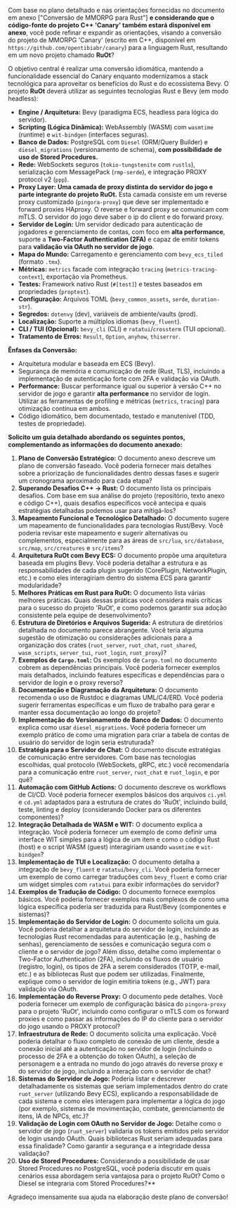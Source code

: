 Com base no plano detalhado e nas orientações fornecidas no documento em anexo ["Conversão de MMORPG para Rust"] **e considerando que o código-fonte do projeto C++ 'Canary' também estará disponível em anexo**, você pode refinar e expandir as orientações, visando a conversão do projeto de MMORPG 'Canary' (escrito em C++, disponível em `https://github.com/opentibiabr/canary`) para a linguagem Rust, resultando em um novo projeto chamado **RuOt**?

O objetivo central é realizar uma conversão idiomática, mantendo a funcionalidade essencial do Canary enquanto modernizamos a stack tecnológica para aproveitar os benefícios do Rust e do ecossistema Bevy. O projeto **RuOt** deverá utilizar as seguintes tecnologias Rust e Bevy (em modo headless):

* **Engine / Arquitetura:** Bevy (paradigma ECS, headless para lógica do servidor).
* **Scripting (Lógica Dinâmica):** WebAssembly (WASM) com `wasmtime` (runtime) e `wit-bindgen` (interfaces seguras).
* **Banco de Dados:** PostgreSQL com `Diesel` (ORM/Query Builder) e `diesel_migrations` (versionamento de schema), **com possibilidade de uso de Stored Procedures.**
* **Rede:** WebSockets seguros (`tokio-tungstenite` com `rustls`), serialização com MessagePack (`rmp-serde`), e integração PROXY protocol v2 (`ppp`).
* **Proxy Layer:** **Uma camada de proxy distinta do servidor do jogo e parte integrante do projeto RuOt.** Esta camada consiste em um reverse proxy customizado (`pingora-proxy`) que deve ser implementado e forward proxies HAproxy. O reverse e forward proxy se comunicam com mTLS. O servidor do jogo deve saber o ip do client e do forward proxy.
* **Servidor de Login:** Um servidor dedicado para autenticação de jogadores e gerenciamento de contas, com foco em **alta performance**, suporte a **Two-Factor Authentication (2FA)** e capaz de emitir tokens para **validação via OAuth no servidor de jogo**.
* **Mapa do Mundo:** Carregamento e gerenciamento com `bevy_ecs_tiled` (formato `.tmx`).
* **Métricas:** `metrics` facade com integração `tracing` (`metrics-tracing-context`), exportação via Prometheus.
* **Testes:** Framework nativo Rust (`#[test]`) e testes baseados em propriedades (`proptest`).
* **Configuração:** Arquivos TOML (`bevy_common_assets`, `serde`, `duration-str`).
* **Segredos:** `dotenvy` (dev), variáveis de ambiente/vaults (prod).
* **Localização:** Suporte a múltiplos idiomas (`bevy_fluent`).
* **CLI / TUI (Opcional):** `bevy_cli` (CLI) e `ratatui`/`crossterm` (TUI opcional).
* **Tratamento de Erros:** `Result`, `Option`, `anyhow`, `thiserror`.

**Ênfases da Conversão:**

* Arquitetura modular e baseada em ECS (Bevy).
* Segurança de memória e comunicação de rede (Rust, TLS), incluindo a implementação de autenticação forte com 2FA e validação via OAuth.
* **Performance:** Buscar performance igual ou superior à versão C++ no servidor de jogo e garantir **alta performance** no servidor de login. Utilizar as ferramentas de profiling e métricas (`metrics`, `tracing`) para otimização contínua em ambos.
* Código idiomático, bem documentado, testado e manutenível (TDD, testes de propriedade).

**Solicito um guia detalhado abordando os seguintes pontos, complementando as informações do documento anexado:**

1.  **Plano de Conversão Estratégico:** O documento anexo descreve um plano de conversão faseado. Você poderia fornecer mais detalhes sobre a priorização de funcionalidades dentro dessas fases e sugerir um cronograma aproximado para cada etapa?
2.  **Superando Desafios C++ -> Rust:** O documento lista os principais desafios. Com base em sua análise do projeto (repositório, texto anexo e código C++), quais desafios específicos você antecipa e quais estratégias detalhadas podemos usar para mitigá-los?
3.  **Mapeamento Funcional e Tecnológico Detalhado:** O documento sugere um mapeamento de funcionalidades para tecnologias Rust/Bevy. Você poderia revisar este mapeamento e sugerir alternativas ou complementos, especialmente para as áreas de `src/lua`, `src/database`, `src/map`, `src/creatures` e `src/items`?
4.  **Arquitetura RuOt com Bevy ECS:** O documento propõe uma arquitetura baseada em plugins Bevy. Você poderia detalhar a estrutura e as responsabilidades de cada plugin sugerido (CorePlugin, NetworkPlugin, etc.) e como eles interagiriam dentro do sistema ECS para garantir modularidade?
5.  **Melhores Práticas em Rust para RuOt:** O documento lista várias melhores práticas. Quais dessas práticas você considera mais críticas para o sucesso do projeto 'RuOt', e como podemos garantir sua adoção consistente pela equipe de desenvolvimento?
6.  **Estrutura de Diretórios e Arquivos Sugerida:** A estrutura de diretórios detalhada no documento parece abrangente. Você teria alguma sugestão de otimização ou considerações adicionais para a organização dos crates (`ruot_server`, `ruot_chat`, `ruot_shared`, `wasm_scripts`, `server_tui`, `ruot_login`, `ruot_proxy`)?
7.  **Exemplos de `Cargo.toml`:** Os exemplos de `Cargo.toml` no documento cobrem as dependências principais. Você poderia fornecer exemplos mais detalhados, incluindo features específicas e dependências para o servidor de login e o proxy reverso?
8.  **Documentação e Diagramação da Arquitetura:** O documento recomenda o uso de Rustdoc e diagramas UML/C4/ERD. Você poderia sugerir ferramentas específicas e um fluxo de trabalho para gerar e manter essa documentação ao longo do projeto?
9.  **Implementação do Versionamento de Banco de Dados:** O documento explica como usar `diesel_migrations`. Você poderia fornecer um exemplo prático de como uma migration para criar a tabela de contas de usuário do servidor de login seria estruturada?
10. **Estratégia para o Servidor de Chat:** O documento discute estratégias de comunicação entre servidores. Com base nas tecnologias escolhidas, qual protocolo (WebSockets, gRPC, etc.) você recomendaria para a comunicação entre `ruot_server`, `ruot_chat` e `ruot_login`, e por quê?
11. **Automação com GitHub Actions:** O documento descreve os workflows de CI/CD. Você poderia fornecer exemplos básicos dos arquivos `ci.yml` e `cd.yml` adaptados para a estrutura de crates do 'RuOt', incluindo build, teste, linting e deploy (considerando Docker para os diferentes componentes)?
12. **Integração Detalhada de WASM e WIT:** O documento explica a integração. Você poderia fornecer um exemplo de como definir uma interface WIT simples para a lógica de um item e como o código Rust (host) e o script WASM (guest) interagiriam usando `wasmtime` e `wit-bindgen`?
13. **Implementação de TUI e Localização:** O documento detalha a integração de `bevy_fluent` e `ratatui`/`bevy_cli`. Você poderia fornecer um exemplo de como carregar traduções com `bevy_fluent` e como criar um widget simples com `ratatui` para exibir informações do servidor?
14. **Exemplos de Tradução de Código:** O documento fornece exemplos básicos. Você poderia fornecer exemplos mais complexos de como uma lógica específica poderia ser traduzida para Rust/Bevy (componentes e sistemas)?
15. **Implementação do Servidor de Login:** O documento solicita um guia. Você poderia detalhar a arquitetura do servidor de login, incluindo as tecnologias Rust recomendadas para autenticação (e.g., hashing de senhas), gerenciamento de sessões e comunicação segura com o cliente e o servidor de jogo? Além disso, detalhe como implementar o Two-Factor Authentication (2FA), incluindo os fluxos de usuário (registro, login), os tipos de 2FA a serem considerados (TOTP, e-mail, etc.) e as bibliotecas Rust que podem ser utilizadas. Finalmente, explique como o servidor de login emitiria tokens (e.g., JWT) para validação via OAuth.
16. **Implementação do Reverse Proxy:** O documento pede detalhes. Você poderia fornecer um exemplo de configuração básica do `pingora-proxy` para o projeto 'RuOt', incluindo como configurar o mTLS com os forward proxies e como passar as informações do IP do cliente para o servidor do jogo usando o PROXY protocol?
17. **Infraestrutura de Rede:** O documento solicita uma explicação. Você poderia detalhar o fluxo completo de conexão de um cliente, desde a conexão inicial até a autenticação no servidor de login (incluindo o processo de 2FA e a obtenção do token OAuth), a seleção de personagem e a entrada no mundo do jogo através do reverse proxy e do servidor de jogo, incluindo a interação com o servidor de chat?
18. **Sistemas do Servidor de Jogo:** Poderia listar e descrever detalhadamente os sistemas que seriam implementados dentro do crate `ruot_server` (utilizando Bevy ECS), explicando a responsabilidade de cada sistema e como eles interagem para implementar a lógica do jogo (por exemplo, sistemas de movimentação, combate, gerenciamento de itens, IA de NPCs, etc.)?
19. **Validação de Login com OAuth no Servidor de Jogo:** Detalhe como o servidor de jogo (`ruot_server`) validaria os tokens emitidos pelo servidor de login usando OAuth. Quais bibliotecas Rust seriam adequadas para essa finalidade? Como garantir a segurança e a integridade dessa validação?
20. **Uso de Stored Procedures:** Considerando a possibilidade de usar Stored Procedures no PostgreSQL, você poderia discutir em quais cenários essa abordagem seria vantajosa para o projeto RuOt? Como o Diesel se integraria com Stored Procedures?**

Agradeço imensamente sua ajuda na elaboração deste plano de conversão!